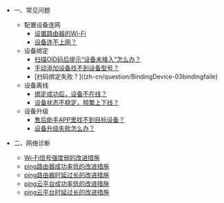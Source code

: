 * 一、常见问题 
  * 配置设备连网  
     * [设置路由器的Wi-Fi](zh-cn/question/ConfigDevice-01wifi) 
     * [设备连不上网？](zh-cn/question/ConfigDevice-02devicelink) 
  * 设备绑定 
     * [扫描OID码后提示“设备未接入”怎么办？](zh-cn/question/BindingDevice-01OID) 
     * [手动添加设备找不到设备型号？](zh-cn/question/BindingDevice-02notfound) 
     * [扫码绑定失败？]((zh-cn/question/BindingDevice-03bindingfaile) 
  * 设备离线 
     * [绑定成功后，设备不在线？](zh-cn/Account) 
     * [设备状态不稳定，频繁上下线？](zh-cn/Account) 
  * 设备升级 
     * [售后助手APP里找不到目标设备？](zh-cn/Account) 
     * [设备升级失败怎么办？](zh-cn/Account) 

* 二、网络诊断 
    * [Wi-Fi信号强度弱的改进措施](zh-cn/Session) 
    * [ping路由器成功率低的改进措施](zh-cn/Session) 
    * [ping路由器时延过长的改进措施](zh-cn/Session) 
    * [ping云平台成功率低的改进措施](zh-cn/Session) 
    * [ping云平台时延过长的改进措施](zh-cn/Session)    





<div style='display: none'>
* ChangeLog  

	* [账户服务](zh-cn/ChangeLog/Account)
	* [设备管理](zh-cn/ChangeLog/DevicesStandard)
	* [数据订阅](zh-cn/ChangeLog/DataSubscription)
	* [家庭模型](zh-cn/ChangeLog/Family)
	* [场景引擎](zh-cn/ChangeLog/IFTTT)
	* [预约定时](zh-cn/ChangeLog/Scheduler)
	* [设备影子](zh-cn/ChangeLog/DevicesShadow)
	* [消息推送](zh-cn/ChangeLog/MessagePush)
	* [能力服务](zh-cn/ChangeLog/CapacityService_Weather)
</div>

	
